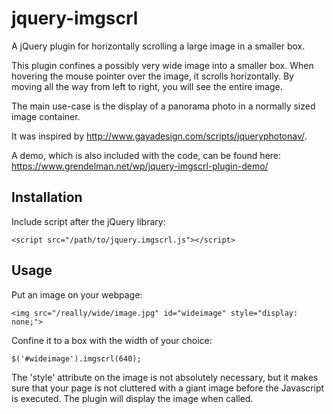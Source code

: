jquery-imgscrl
==============

A jQuery plugin for horizontally scrolling a large image in a smaller box.

This plugin confines a possibly very wide image into a smaller box. When
hovering the mouse pointer over the image, it scrolls horizontally. By
moving all the way from left to right, you will see the entire image.

The main use-case is the display of a panorama photo in a normally sized
image container.

It was inspired by http://www.gayadesign.com/scripts/jqueryphotonav/.

A demo, which is also included with the code, can be found here:
https://www.grendelman.net/wp/jquery-imgscrl-plugin-demo/

## Installation

Include script after the jQuery library:

    <script src="/path/to/jquery.imgscrl.js"></script>

## Usage

Put an image on your webpage:

    <img src="/really/wide/image.jpg" id="wideimage" style="display: none;">

Confine it to a box with the width of your choice:

    $('#wideimage').imgscrl(640);

The 'style' attribute on the image is not absolutely necessary, but it makes
sure that your page is not cluttered with a giant image before the Javascript
is executed. The plugin will display the image when called.
